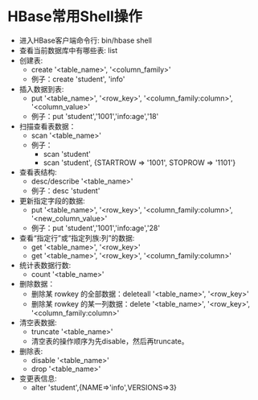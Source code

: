 # HBase常用Shell操作

  - 进入HBase客户端命令行: bin/hbase shell
  - 查看当前数据库中有哪些表: list
  - 创建表: 
    - create '<table_name>', '<column_family>'
    - 例子：create 'student', 'info'
  - 插入数据到表: 
    - put '<table_name>', '<row_key>', '<column_family:column>', '<column_value>'
    - 例子：put 'student','1001','info:age','18'
  - 扫描查看表数据：
    - scan '<table_name>'
    - 例子：
      - scan 'student'
      - scan 'student', {STARTROW => '1001', STOPROW => '1101'}
  - 查看表结构:
    - desc/describe '<table_name>'
    - 例子：desc 'student'
  - 更新指定字段的数据:
    - put '<table_name>', '<row_key>', '<column_family:column>', '<new_column_value>'
    - 例子：put 'student','1001','info:age','28'
  - 查看“指定行”或“指定列族:列”的数据:
    - get '<table_name>', '<row_key>'
    - get '<table_name>', '<row_key>', '<column_family:column>'
  - 统计表数据行数:
    - count '<table_name>'
  - 删除数据：
    - 删除某 rowkey 的全部数据：deleteall '<table_name>', '<row_key>'
    - 删除某 rowkey 的某一列数据：delete '<table_name>', '<row_key>', '<column_family:column>'
  - 清空表数据:
    - truncate '<table_name>'
    - 清空表的操作顺序为先disable，然后再truncate。
  - 删除表:
    - disable '<table_name>'
    - drop '<table_name>'
  - 变更表信息:
    - alter 'student',{NAME=>'info',VERSIONS=>3}
    
  
  
  
  
  
  
